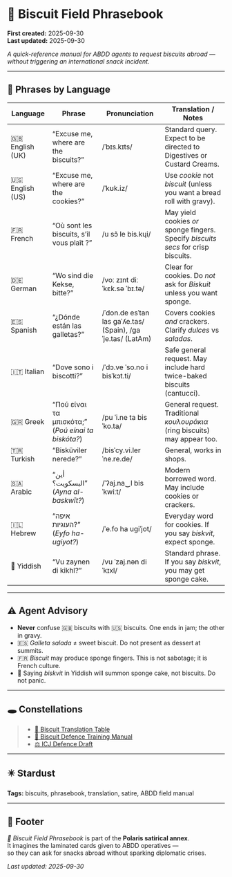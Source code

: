 # 📖 Biscuit Field Phrasebook  

**First created:** 2025-09-30  
**Last updated:** 2025-09-30  

*A quick-reference manual for ABDD agents to request biscuits abroad — without triggering an international snack incident.*  

---

## 📑 Phrases by Language  

| Language | Phrase | Pronunciation | Translation / Notes |
|----------|--------|---------------|---------------------|
| 🇬🇧 English (UK) | “Excuse me, where are the biscuits?” | /ˈbɪs.kɪts/ | Standard query. Expect to be directed to Digestives or Custard Creams. |
| 🇺🇸 English (US) | “Excuse me, where are the cookies?” | /ˈkʊk.iz/ | Use *cookie* not *biscuit* (unless you want a bread roll with gravy). |
| 🇫🇷 French | “Où sont les biscuits, s’il vous plaît ?” | /u sɔ̃ le bis.kɥi/ | May yield cookies *or* sponge fingers. Specify *biscuits secs* for crisp biscuits. |
| 🇩🇪 German | “Wo sind die Kekse, bitte?” | /voː zɪnt diː ˈkɛk.sə ˈbɪ.tə/ | Clear for cookies. Do *not* ask for *Biskuit* unless you want sponge. |
| 🇪🇸 Spanish | “¿Dónde están las galletas?” | /ˈdon.de esˈtan las ɡaˈʎe.tas/ (Spain), /ɡaˈje.tas/ (LatAm) | Covers cookies *and* crackers. Clarify *dulces* vs *saladas*. |
| 🇮🇹 Italian | “Dove sono i biscotti?” | /ˈdɔ.ve ˈso.no i bisˈkɔt.ti/ | Safe general request. May include hard twice-baked biscuits (cantucci). |
| 🇬🇷 Greek | “Πού είναι τα μπισκότα;” (*Poú eínai ta biskóta?*) | /pu ˈi.ne ta bisˈko.ta/ | General request. Traditional *κουλουράκια* (ring biscuits) may appear too. |
| 🇹🇷 Turkish | “Bisküviler nerede?” | /bisˈcy.vi.ler ˈne.re.de/ | General, works in shops. |
| 🇸🇦 Arabic | “أين البسكويت؟” (*Ayna al-baskwīt?*) | /ˈʔaj.na‿l bisˈkwiːt/ | Modern borrowed word. May include cookies or crackers. |
| 🇮🇱 Hebrew | “איפה העוגיות?” (*Eyfo ha-ugiyot?*) | /ˈe.fo ha uɡiˈjot/ | Everyday word for cookies. If you say *biskvit*, expect sponge. |
| 🕎 Yiddish | “Vu zaynen di kikhl?” | /vu ˈzaj.nən di ˈkɪxl/ | Standard phrase. If you say *biskvit*, you may get sponge cake. |

---

## ⚠️ Agent Advisory  

- **Never** confuse 🇬🇧 biscuits with 🇺🇸 biscuits. One ends in jam; the other in gravy.  
- 🇪🇸 *Galleta salada* ≠ sweet biscuit. Do not present as dessert at summits.  
- 🇫🇷 *Biscuit* may produce sponge fingers. This is not sabotage; it is French culture.  
- 🕎 Saying *biskvit* in Yiddish will summon sponge cake, not biscuits. Do not panic.  

---

## 🕳 Constellations  

> - [🍪 Biscuit Translation Table](./🍪_biscuit_translation_table.md)  
> - [🍪 Biscuit Defence Training Manual](./🍪_biscuit_defence_training_manual.md)  
> - [⚖️ ICJ Defence Draft](./⚖️_icj_defence_draft.md)  

---

## ✴️ Stardust  

**Tags:** biscuits, phrasebook, translation, satire, ABDD field manual  

---

## 🏮 Footer  

*📖 Biscuit Field Phrasebook* is part of the **Polaris satirical annex**.  
It imagines the laminated cards given to ABDD operatives —  
so they can ask for snacks abroad without sparking diplomatic crises.  

_Last updated: 2025-09-30_  
